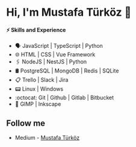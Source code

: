 # Hi, I'm Mustafa Türköz 👋

#### ⚡ Skills and Experience
* 🗣 JavaScript | TypeScript | Python
* 🌐 HTML | CSS | Vue Framework
* 🖇️ NodeJS | NestJS | Python
* 🛢️ PostgreSQL | MongoDB | Redis | SQLite
* 📋 Trello | Slack | Jira
* 📟 Linux | Windows
* :octocat: Git | Github | Gitlab | Bitbucket 
* 🎨 GIMP | Inkscape


## Follow me
- Medium - [Mustafa Türköz](https://medium.com/@mturkoz_tr60)

<!--
**mturkoz93/mturkoz93** is a ✨ _special_ ✨ repository because its `README.md` (this file) appears on your GitHub profile.

Here are some ideas to get you started:

- 🔭 I’m currently working on ...
- 🌱 I’m currently learning ...
- 👯 I’m looking to collaborate on ...
- 🤔 I’m looking for help with ...
- 💬 Ask me about ...
- 📫 How to reach me: ...
- 😄 Pronouns: ...
- ⚡ Fun fact: ...
-->
